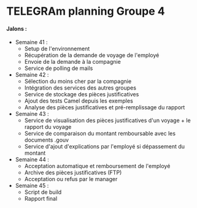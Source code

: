 # TELEGRAm planning Groupe 4


#### Jalons :

  - Semaine 41 : 
    - Setup de l'environnement
    - Récupération de la demande de voyage de l'employé
    - Envoie de la demande à la compagnie
    - Service de polling de mails
  - Semaine 42 :
    - Sélection du moins cher par la compagnie
    - Intégration des services des autres groupes
    - Service de stockage des pièces justificatives
    - Ajout des tests Camel depuis les exemples
    - Analyse des pièces justificatives et pré-remplissage du rapport
  - Semaine 43 :
    - Service de visualisation des pièces justificatives d'un voyage + le rapport du voyage
    - Service de comparaison du montant remboursable avec les documents .gouv
    - Service d'ajout d'explications par l'employé si dépassement du montant
  - Semaine 44 :
    - Acceptation automatique et remboursement de l'employé
    - Archive des pièces justificatives (FTP)
    - Acceptation ou refus par le manager
  - Semaine 45 :
    - Script de build
    - Rapport final